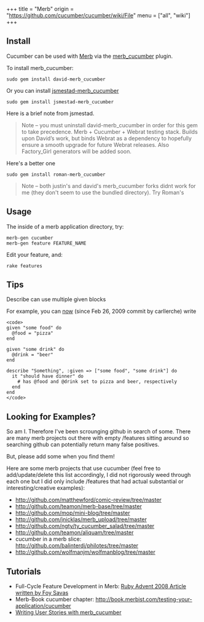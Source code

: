 +++
title = "Merb"
origin = "https://github.com/cucumber/cucumber/wiki/File"
menu = ["all", "wiki"]
+++

Install
-------

Cucumber can be used with [Merb](http://merbivore.com/) via the [merb\_cucumber](http://github.com/roman/merb_cucumber) plugin.

To install merb\_cucumber:

    sudo gem install david-merb_cucumber

Or you can install [jsmestad-merb\_cucumber](http://github.com/jsmestad/merb_cucumber)

    sudo gem install jsmestad-merb_cucumber

Here is a brief note from jsmestad.

> Note – you must uninstall david-merb\_cucumber in order for this gem to take precedence. Merb + Cucumber + Webrat testing stack. Builds upon David’s work, but binds Webrat as a dependency to hopefully ensure a smooth upgrade for future Webrat releases. Also Factory\_Girl generators will be added soon.

Here's a better one

    sudo gem install roman-merb_cucumber

> Note – both justin's and david's merb\_cucumber forks didnt work for me (they don't seem to use the bundled directory). Try Roman's

Usage
-----

The inside of a merb application directory, try:

    merb-gen cucumber
    merb-gen feature FEATURE_NAME

Edit your feature, and:

    rake features

Tips
----

Describe can use multiple given blocks

For example, you can [now](http://ln-s.net/2vB2)
(since Feb 26, 2009 commit by carllerche) write

    <code>
    given "some food" do
      @food = "pizza"
    end

    given "some drink" do
      @drink = "beer"
    end

    describe "Something", :given => ["some food", "some drink"] do
      it "should have dinner" do
        # has @food and @drink set to pizza and beer, respectively
      end
    end
    </code>

Looking for Examples?
---------------------

So am I. Therefore I've been scrounging github in search of some. There are many merb projects out there with empty /features sitting around so searching github can potentially return many false positives.

But, please add some when you find them!

Here are some merb projects that use cucumber (feel free to add/update/delete this list accordingly, I did not rigorously weed through each one but I did only include /features that had actual substantial or interesting/creative examples):

-   <http://github.com/matthewford/comic-review/tree/master>
-   <http://github.com/teamon/merb-base/tree/master>
-   <http://github.com/mop/mini-blog/tree/master>
-   <http://github.com/jnicklas/merb_upload/tree/master>
-   <http://github.com/ngty/ty_cucumber_salad/tree/master>
-   <http://github.com/teamon/aliquam/tree/master>
-   cucumber in a merb slice: <http://github.com/balinterdi/philotes/tree/master>
-   <http://github.com/wolfmanjm/wolfmanblog/tree/master>

Tutorials
---------

-   Full-Cycle Feature Development in Merb: [Ruby Advent 2008 Article written by Foy Savas](http://advent2008.hackruby.com/past/2008/12/18/fullcycle_feature_development_in_merb.html)
-   Merb-Book cucumber chapter: <http://book.merbist.com/testing-your-application/cucumber>
-   [Writing User Stories with merb\_cucumber](http://dermological.blogspot.com/2008/11/writing-user-stories-with-merb-cucumber.html)
